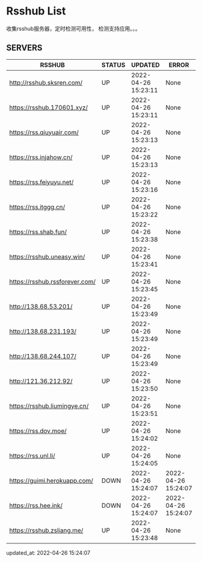 # Rsshub List

收集rsshub服务器，定时检测可用性， 检测支持应用。。。


## SERVERS

|  RSSHUB   | STATUS  | UPDATED  | ERROR  | TWITTER |  
|  ----  | ----  | ----  | ----  | ---- |  
| http://rsshub.sksren.com/ | UP | 2022-04-26 15:23:11 | None |OK|  
| https://rsshub.170601.xyz/ | UP | 2022-04-26 15:23:11 | None |OK|  
| https://rss.qiuyuair.com/ | UP | 2022-04-26 15:23:13 | None ||  
| https://rss.injahow.cn/ | UP | 2022-04-26 15:23:13 | None ||  
| https://rss.feiyuyu.net/ | UP | 2022-04-26 15:23:16 | None ||  
| https://rss.itggg.cn/ | UP | 2022-04-26 15:23:22 | None ||  
| https://rss.shab.fun/ | UP | 2022-04-26 15:23:38 | None |OK|  
| https://rsshub.uneasy.win/ | UP | 2022-04-26 15:23:41 | None |OK|  
| https://rsshub.rssforever.com/ | UP | 2022-04-26 15:23:45 | None |OK|  
| http://138.68.53.201/ | UP | 2022-04-26 15:23:49 | None ||  
| http://138.68.231.193/ | UP | 2022-04-26 15:23:49 | None ||  
| http://138.68.244.107/ | UP | 2022-04-26 15:23:49 | None ||  
| http://121.36.212.92/ | UP | 2022-04-26 15:23:50 | None ||  
| https://rsshub.liumingye.cn/ | UP | 2022-04-26 15:23:51 | None ||  
| https://rss.dov.moe/ | UP | 2022-04-26 15:24:02 | None |OK|  
| https://rss.unl.li/ | UP | 2022-04-26 15:24:05 | None ||  
| https://guimi.herokuapp.com/ | DOWN | 2022-04-26 15:24:07 | 2022-04-26 15:24:07 |  
| https://rss.hee.ink/ | DOWN | 2022-04-26 15:24:07 | 2022-04-26 15:24:07 |  
| https://rsshub.zsliang.me/ | UP | 2022-04-26 15:23:48 | None |OK|  
  

updated_at: 2022-04-26 15:24:07  
